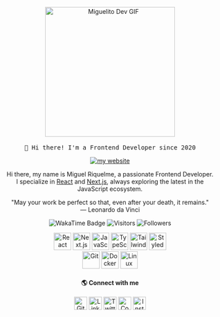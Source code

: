 <!-- HEADER -->
<p align="center">
  <img src="https://media.giphy.com/media/v1.Y2lkPWVjZjA1ZTQ3dTh1bnIxbW05anE1OHBpendxNm9idHd1YW50bHlndWsxNWFmeHd3ayZlcD12MV9zdGlja2Vyc19zZWFyY2gmY3Q9cw/fnxYd5imdfHebTG44R/giphy.gif" width="300px" alt="Miguelito Dev GIF">
  <br><br>
  <samp>
    👋 Hi there! I'm a Frontend Developer since 2020
  </samp>
</p>

<p align="center">
  <a href="https://miguelito.dev" target="_blank" rel="noopener noreferrer" aria-label="Visit Miguelito.dev">
    <img src="https://img.shields.io/badge/👉-miguelito.dev-4285F4?style=flat" alt="my website">
  </a>
</p>

<!-- ABOUT ME -->
<p align="center">
Hi there, my name is Miguel Riquelme, a passionate Frontend Developer.<br>
I specialize in 
<a href="https://reactjs.org/" target="_blank" rel="noopener noreferrer" aria-label="React Official Website">React</a> 
and 
<a href="https://nextjs.org/" target="_blank" rel="noopener noreferrer" aria-label="Next.js Official Website">Next.js</a>, 
always exploring the latest in the JavaScript ecosystem.
</p>

<!-- QUOTE -->
<p align="center">
"May your work be perfect so that, even after your death, it remains."
<br>
― Leonardo da Vinci
</p>

<!-- BADGES -->
<p align="center">
  <img src="https://wakatime.com/badge/user/35bde0fe-b5fe-4a8d-948b-3e773de3d1cd.svg" alt="WakaTime Badge" />
  <img src="https://visitor-badge.laobi.icu/badge?page_id=rniguel.visitor-badge" alt="Visitors" />
  <img src="https://img.shields.io/github/followers/rniguel?style=social" alt="Followers" />
</p>

<!-- TECH STACK -->
<p align="center">
  <a href="https://reactjs.org/" target="_blank" rel="noopener noreferrer" aria-label="React"><img src="https://skillicons.dev/icons?i=react" height="40" alt="React" /></a>
  <a href="https://nextjs.org/" target="_blank" rel="noopener noreferrer" aria-label="Next.js"><img src="https://skillicons.dev/icons?i=nextjs" height="40" alt="Next.js" /></a>
  <a href="https://developer.mozilla.org/en-US/docs/Web/JavaScript" target="_blank" rel="noopener noreferrer" aria-label="JavaScript"><img src="https://skillicons.dev/icons?i=js" height="40" alt="JavaScript" /></a>
  <a href="https://www.typescriptlang.org/" target="_blank" rel="noopener noreferrer" aria-label="TypeScript"><img src="https://skillicons.dev/icons?i=ts" height="40" alt="TypeScript" /></a>
  <a href="https://tailwindcss.com/" target="_blank" rel="noopener noreferrer" aria-label="Tailwind CSS"><img src="https://skillicons.dev/icons?i=tailwind" height="40" alt="Tailwind CSS" /></a>
  <a href="https://styled-components.com/" target="_blank" rel="noopener noreferrer" aria-label="Styled Components"><img src="https://skillicons.dev/icons?i=styledcomponents" height="40" alt="Styled Components" /></a>
  <br/>
  <a href="https://git-scm.com/" target="_blank" rel="noopener noreferrer" aria-label="Git"><img src="https://skillicons.dev/icons?i=git" height="40" alt="Git" /></a>
  <a href="https://www.docker.com/" target="_blank" rel="noopener noreferrer" aria-label="Docker"><img src="https://skillicons.dev/icons?i=docker" height="40" alt="Docker" /></a>
  <a href="https://www.linux.org/" target="_blank" rel="noopener noreferrer" aria-label="Linux"><img src="https://skillicons.dev/icons?i=linux" height="40" alt="Linux" /></a>
</p>

<!-- SOCIAL MEDIA -->
<h4 align="center">🌎 Connect with me</h3>
<p align="center">
  <a href="https://github.com/rniguel" target="_blank" rel="noopener noreferrer" aria-label="GitHub"><img src="https://skillicons.dev/icons?i=github" height="30" alt="GitHub" /></a>
  <a href="https://linkedin.com/in/rniguel" target="_blank" rel="noopener noreferrer" aria-label="LinkedIn"><img src="https://skillicons.dev/icons?i=linkedin" height="30" alt="LinkedIn" /></a>
  <a href="https://twitter.com/miguelitoodev" target="_blank" rel="noopener noreferrer" aria-label="Twitter"><img src="https://skillicons.dev/icons?i=twitter" height="30" alt="Twitter" /></a>
  <a href="https://codepen.io/miguelitodev" target="_blank" rel="noopener noreferrer" aria-label="CodePen"><img src="https://skillicons.dev/icons?i=codepen" height="30" alt="CodePen" /></a>
  <a href="https://www.instagram.com/rniguel_" target="_blank" rel="noopener noreferrer" aria-label="Instagram"><img src="https://skillicons.dev/icons?i=instagram" height="30" alt="Instagram" /></a>
</p>
